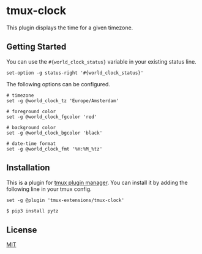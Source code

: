 # tmux-clock

This plugin displays the time for a given timezone.

## Getting Started

You can use the `#{world_clock_status}` variable in your existing status line.

```shell
set-option -g status-right '#{world_clock_status}'

```

The following options can be configured.

```shell
# timezone
set -g @world_clock_tz 'Europe/Amsterdam'

# foreground color
set -g @world_clock_fgcolor 'red'

# background color
set -g @world_clock_bgcolor 'black'

# date-time format
set -g @world_clock_fmt '%H:%M_%tz'
```

## Installation

This is a plugin for [tmux plugin manager](https://github.com/tmux-plugins/tpm). You can install it by adding the following line in your tmux config.

```shell
set -g @plugin 'tmux-extensions/tmux-clock'
```

```bash
$ pip3 install pytz
```

## License

[MIT](./LICENSE)
